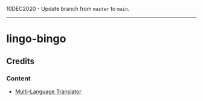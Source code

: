 10DEC2020 - Update branch from `master` to `main`.

---

# lingo-bingo


## Credits

### Content

- [Multi-Language Translator](https://smodin.io/translate-one-text-into-multiple-languages)

